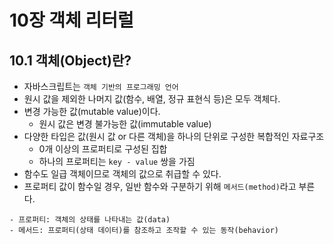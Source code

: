 # 10장 객체 리터럴

## 10.1 객체(Object)란?

- 자바스크립트는 `객체 기반의 프로그래밍 언어`
- 원시 값을 제외한 나머지 값(함수, 배열, 정규 표현식 등)은 모두 객체다.
- 변경 가능한 값(mutable value)이다.
  - 원시 값은 변경 불가능한 값(immutable value)
- 다양한 타입은 값(원시 값 or 다른 객체)을 하나의 단위로 구성한 복합적인 자료구조
  - 0개 이상의 프로퍼티로 구성된 집합
  - 하나의 프로퍼티는 `key - value` 쌍을 가짐
- 함수도 일급 객체이므로 객체의 값으로 취급할 수 있다.
- 프로퍼티 값이 함수일 경우, 일반 함수와 구분하기 위해 `메서드(method)`라고 부른다.

```
- 프로퍼티: 객체의 상태를 나타내는 값(data)
- 메서드: 프로퍼티(상태 데이터)를 참조하고 조작할 수 있는 동작(behavior)
```

